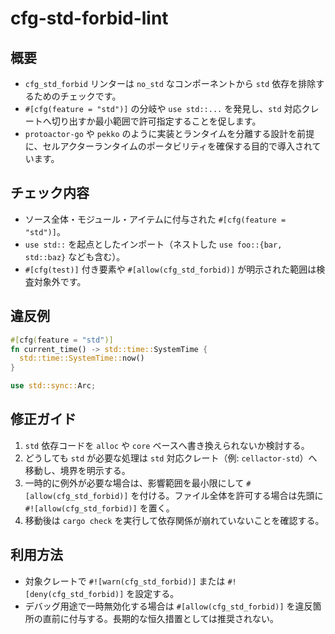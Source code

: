 # cfg-std-forbid-lint

## 概要
- `cfg_std_forbid` リンターは `no_std` なコンポーネントから `std` 依存を排除するためのチェックです。
- `#[cfg(feature = "std")]` の分岐や `use std::...` を発見し、`std` 対応クレートへ切り出すか最小範囲で許可指定することを促します。
- `protoactor-go` や `pekko` のように実装とランタイムを分離する設計を前提に、セルアクターランタイムのポータビリティを確保する目的で導入されています。

## チェック内容
- ソース全体・モジュール・アイテムに付与された `#[cfg(feature = "std")]`。
- `use std::` を起点としたインポート（ネストした `use foo::{bar, std::baz}` なども含む）。
- `#[cfg(test)]` 付き要素や `#[allow(cfg_std_forbid)]` が明示された範囲は検査対象外です。

## 違反例
```rust
#[cfg(feature = "std")]
fn current_time() -> std::time::SystemTime {
  std::time::SystemTime::now()
}

use std::sync::Arc;
```

## 修正ガイド
1. `std` 依存コードを `alloc` や `core` ベースへ書き換えられないか検討する。
2. どうしても `std` が必要な処理は `std` 対応クレート（例: `cellactor-std`）へ移動し、境界を明示する。
3. 一時的に例外が必要な場合は、影響範囲を最小限にして `#[allow(cfg_std_forbid)]` を付ける。ファイル全体を許可する場合は先頭に `#![allow(cfg_std_forbid)]` を置く。
4. 移動後は `cargo check` を実行して依存関係が崩れていないことを確認する。

## 利用方法
- 対象クレートで `#![warn(cfg_std_forbid)]` または `#![deny(cfg_std_forbid)]` を設定する。
- デバッグ用途で一時無効化する場合は `#[allow(cfg_std_forbid)]` を違反箇所の直前に付与する。長期的な恒久措置としては推奨されない。
